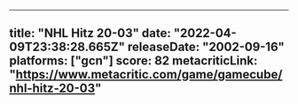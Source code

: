 
---
title: "NHL Hitz 20-03"
date: "2022-04-09T23:38:28.665Z"
releaseDate: "2002-09-16"
platforms: ["gcn"]
score: 82
metacriticLink: "https://www.metacritic.com/game/gamecube/nhl-hitz-20-03"
---
